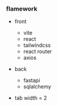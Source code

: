 ### flamework

- front

  - vite
  - react
  - tailwindcss
  - react router
  - axios

- back

  - fastapi
  - sqlalchemy

- tab width = 2
